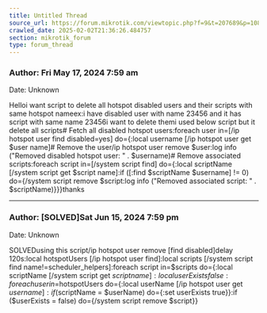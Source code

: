 ```yaml
---
title: Untitled Thread
source_url: https://forum.mikrotik.com/viewtopic.php?f=9&t=207689&p=1080779#p1080779
crawled_date: 2025-02-02T21:36:26.484757
section: mikrotik_forum
type: forum_thread
---
```


### Author: Fri May 17, 2024 7:59 am
Date: Unknown

Helloi want script to delete all hotspot disabled users and their scripts with same hotspot nameex:i have disabled user with name 23456 and it has script with same name 23456i want to delete themi used below script but it delete all scripts# Fetch all disabled hotspot users:foreach user in=[/ip hotspot user find disabled=yes] do={:local username [/ip hotspot user get $user name]# Remove the user/ip hotspot user remove $user:log info ("Removed disabled hotspot user: " . $username)# Remove associated scripts:foreach script in=[/system script find] do={:local scriptName [/system script get $script name]:if ([:find $scriptName $username] != 0) do={/system script remove $script:log info ("Removed associated script: " . $scriptName)}}}thanks


---
### Author: [SOLVED]Sat Jun 15, 2024 7:59 pm
Date: Unknown

SOLVEDusing this script/ip hotspot user remove [find disabled]delay 120s:local hotspotUsers [/ip hotspot user find]:local scripts [/system script find name!=scheduler_helpers]:foreach script in=$scripts do={:local scriptName [/system script get $script name]:local userExists false:foreach user in=$hotspotUsers do={:local userName [/ip hotspot user get $user name]:if ($scriptName = $userName) do={:set userExists true}}:if ($userExists = false) do={/system script remove $script}}

